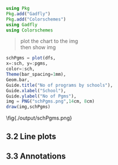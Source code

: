 

```julia
using Pkg
Pkg.add("Gadfly")
Pkg.add("Colorschemes")
using Gadfly
using Colorschemes
```

> plot the chart to the img\
> then show img

```julia
schPgms = plot(dfs,
x=:sch, y=:pgms,
color=:sch,
Theme(bar_spacing=1mm),
Geom.bar,
Guide.title("No of programs by schools"),
Guide.xlabel("School"),
Guide.ylabel("No of Pgms"),
img = PNG("schPgms.png",14cm, 8cm)
draw(img,schPgms)
```

\fig{./output/schPgms.png}

## 3.2 Line plots

## 3.3 Annotations
